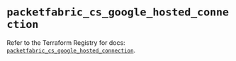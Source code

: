 # `packetfabric_cs_google_hosted_connection`

Refer to the Terraform Registry for docs: [`packetfabric_cs_google_hosted_connection`](https://registry.terraform.io/providers/packetfabric/packetfabric/1.9.3/docs/resources/cs_google_hosted_connection).
